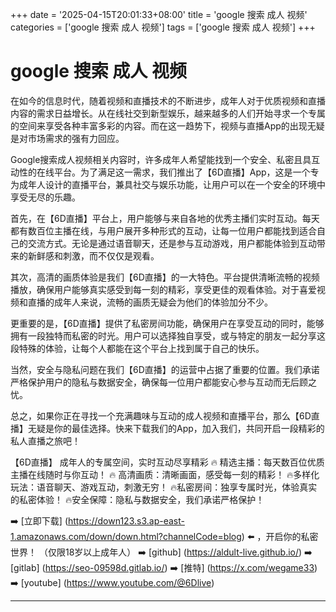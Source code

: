 +++
date = '2025-04-15T20:01:33+08:00'
title = 'google 搜索 成人 视频'
categories = ['google 搜索 成人 视频']
tags = ['google 搜索 成人 视频']
+++

# google 搜索 成人 视频

在如今的信息时代，随着视频和直播技术的不断进步，成年人对于优质视频和直播内容的需求日益增长。从在线社交到新型娱乐，越来越多的人们开始寻求一个专属的空间来享受各种丰富多彩的内容。而在这一趋势下，视频与直播App的出现无疑是对市场需求的强有力回应。

Google搜索成人视频相关内容时，许多成年人希望能找到一个安全、私密且具互动性的在线平台。为了满足这一需求，我们推出了【6D直播】App，这是一个专为成年人设计的直播平台，兼具社交与娱乐功能，让用户可以在一个安全的环境中享受无尽的乐趣。

首先，在【6D直播】平台上，用户能够与来自各地的优秀主播们实时互动。每天都有数百位主播在线，与用户展开多种形式的互动，让每一位用户都能找到适合自己的交流方式。无论是通过语音聊天，还是参与互动游戏，用户都能体验到互动带来的新鲜感和刺激，而不仅仅是观看。

其次，高清的画质体验是我们【6D直播】的一大特色。平台提供清晰流畅的视频播放，确保用户能够真实感受到每一刻的精彩，享受更佳的观看体验。对于喜爱视频和直播的成年人来说，流畅的画质无疑会为他们的体验加分不少。

更重要的是，【6D直播】提供了私密房间功能，确保用户在享受互动的同时，能够拥有一段独特而私密的时光。用户可以选择独自享受，或与特定的朋友一起分享这段特殊的体验，让每个人都能在这个平台上找到属于自己的快乐。

当然，安全与隐私问题在我们【6D直播】的运营中占据了重要的位置。我们承诺严格保护用户的隐私与数据安全，确保每一位用户都能安心参与互动而无后顾之忧。

总之，如果你正在寻找一个充满趣味与互动的成人视频和直播平台，那么【6D直播】无疑是你的最佳选择。快来下载我们的App，加入我们，共同开启一段精彩的私人直播之旅吧！

【6D直播】
成年人的专属空间，实时互动尽享精彩
🔥 精选主播：每天数百位优质主播在线随时与你互动！
🔥 高清画质：清晰画面，感受每一刻的精彩！
🔥多样化玩法：语音聊天、游戏互动，刺激无穷！
🔥私密房间：独享专属时光，体验真实的私密体验！
🔥安全保障：隐私与数据安全，我们承诺严格保护！

➡️ [立即下载] (https://down123.s3.ap-east-1.amazonaws.com/down/down.html?channelCode=blog) ⬅️ ，开启你的私密世界！ （仅限18岁以上成年人）
➡️ [github] (https://aldult-live.github.io/)
➡️ [gitlab] (https://seo-09598d.gitlab.io/)
➡️ [推特] (https://x.com/wegame33)
➡️ [youtube] (https://www.youtube.com/@6Dlive)

---
